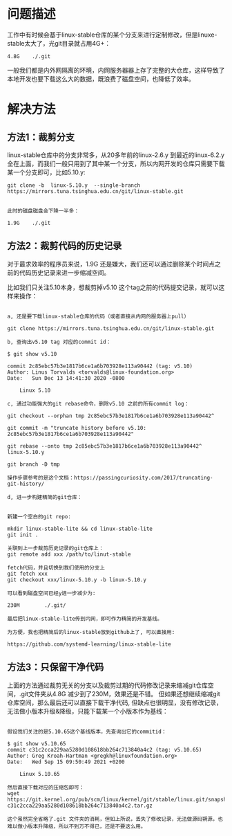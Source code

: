 # 问题描述

工作中有时候会基于linux-stable仓库的某个分支来进行定制修改，但是linuxe-stable太大了，光git目录就占用4G+：

```
4.8G    ./.git
```

一般我们都是内外网隔离的环境，内网服务器器上存了完整的大仓库，这样导致了本地开发也要下载这么大的数据，既浪费了磁盘空间，也降低了效率。


# 解决方法

## 方法1：裁剪分支

linux-stable仓库中的分支非常多，从20多年前的linux-2.6.y 到最近的linux-6.2.y 全在上面，而我们一般只用到了其中某一个分支，所以内网开发的仓库只需要下载某一个分支即可，比如5.10.y:

```
git clone -b  linux-5.10.y  --single-branch  https://mirrors.tuna.tsinghua.edu.cn/git/linux-stable.git


此时的磁盘磁盘会下降一半多：

1.9G    ./.git
```

## 方法2：裁剪代码的历史记录

对于最求效率的程序员来说，1.9G 还是嫌大，我们还可以通过删除某个时间点之前的代码历史记录来进一步缩减空间。

比如我们只关注5.10本身，想裁剪掉v5.10 这个tag之前的代码提交记录，就可以这样来操作：

```

a, 还是要下载linux-stable仓库的代码（或者直接从内网的服务器上pull）

git clone https://mirrors.tuna.tsinghua.edu.cn/git/linux-stable.git

b, 查询出v5.10 tag 对应的commit id：

$ git show v5.10

commit 2c85ebc57b3e1817b6ce1a6b703928e113a90442 (tag: v5.10)
Author: Linus Torvalds <torvalds@linux-foundation.org>
Date:   Sun Dec 13 14:41:30 2020 -0800

    Linux 5.10

c, 通过功能强大的git rebase命令，删除v5.10 之前的所有commit log： 

git checkout --orphan tmp 2c85ebc57b3e1817b6ce1a6b703928e113a90442^

git commit -m "truncate history before v5.10: 2c85ebc57b3e1817b6ce1a6b703928e113a90442"

git rebase --onto tmp 2c85ebc57b3e1817b6ce1a6b703928e113a90442^  linux-5.10.y

git branch -D tmp

操作步骤参考的是这个文档：https://passingcuriosity.com/2017/truncating-git-history/

d, 进一步构建精简的git仓库：


新建一个空白的git repo:

mkdir linux-stable-lite && cd linux-stable-lite
git init .

关联到上一步裁剪历史记录的git仓库上：
git remote add xxx /path/to/linut-stable

fetch代码，并且切换到我们使用的分支上
git fetch xxx
git checkout xxx/linux-5.10.y -b linux-5.10.y

可以看到磁盘空间已经y进一步减少为:

230M        ./.git/

最后把linux-stable-lite传到内网，即可作为精简的开发基线。

为方便，我也把精简后的linux-stable放到github上了, 可以直接用:

https://github.com/systemd-learning/linux-stable-lite

```

## 方法3：只保留干净代码

上面的方法通过裁剪无关的分支以及裁剪过期的代码修改记录来缩减git仓库空间，.git文件夹从4.8G 减少到了230M，效果还是不错。
但如果还想继续缩减git仓库空间，那么最后还可以直接下载干净代码, 但缺点也很明显，没有修改记录，无法做小版本升级&降级，只能下载某一个小版本作为基线：

```

假设我们关注的是5.10.65这个基线版本，先查询出它的commitid：

$ git show v5.10.65
commit c31c2cca229aa5280d108618bb264c713840a4c2 (tag: v5.10.65)
Author: Greg Kroah-Hartman <gregkh@linuxfoundation.org>
Date:   Wed Sep 15 09:50:49 2021 +0200

    Linux 5.10.65

然后直接下载对应的压缩包即可：
wget https://git.kernel.org/pub/scm/linux/kernel/git/stable/linux.git/snapshot/linux-c31c2cca229aa5280d108618bb264c713840a4c2.tar.gz

这个虽然完全省略了.git 文件夹的消耗，但如上所说，丢失了修改记录，无法做源码朔源，也难以做小版本升降级，所以不到万不得已，还是不要这么用。

```


